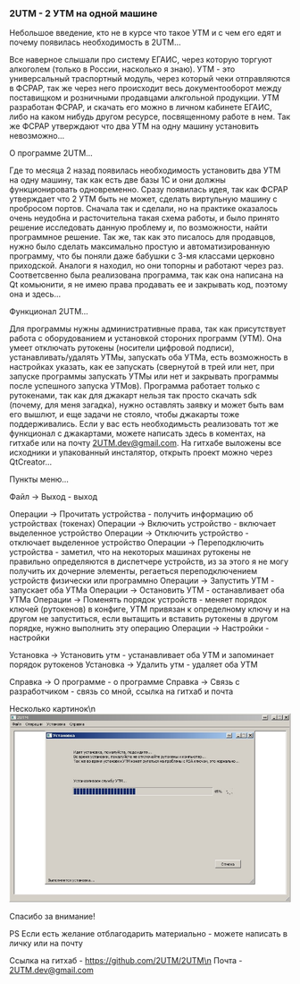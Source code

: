 ### 2UTM - 2 УТМ на одной машине


Небольшое введение, кто не в курсе что такое УТМ и с чем его едят и почему появилась необходимость в 2UTM...

Все наверное слышали про систему ЕГАИС, через которую торгуют алкоголем (только в России, насколько я знаю). УТМ - это универсальный траспортный модуль, через который чеки отправляются в ФСРАР, так же через него происходит весь документооборот между поставищком и розничными продавцами алкгольной продукции. УТМ разработан ФСРАР, и скачать его можно в личном кабинете ЕГАИС, либо на каком нибудь другом ресурсе, посвященному работе в нем. Так же ФСРАР утверждают что два УТМ на одну машину установить невозможно...



О программе 2UTM...

Где то месяца 2 назад появилась необходимость установить два УТМ на одну машину, так как есть две базы 1С и они должны функционировать одновременно. Сразу появилась идея, так как ФСРАР утверждает что 2 УТМ быть не может, сделать виртульную машину с пробросом портов. Сначала так и сделали, но на практике оказалось очень неудобна и расточительна такая схема работы, и было принято решение исследовать данную проблему и, по возможности, найти программное решение. Так же, так как это писалось для продавцов, нужно было сделать максимально простую и автоматизированную программу, что бы поняли даже бабушки с 3-мя классами церковно приходской. Аналоги я находил, но они топорны и работают через раз.
Соответсвенно была реализована программа, так как она написана на Qt комьюнити, я не имею права продавать ее и закрывать код, поэтому она и здесь... 



Функционал 2UTM...

Для программы нужны административные права, так как присутствует работа с оборудованием и установкой стороних программ (УТМ). Она умеет отключать рутокены (носители цифровой подписи), устанавливать/удалять УТМы, запускать оба УТМа, есть возможность в настройках указать, как ее запускать (свернутой в трей или нет, при запуске программы запускать УТМы или нет и закрывать программы после успешного запуска УТМов).
Программа работает только с рутокенами, так как для джакарт нельзя так просто скачать sdk (почему, для меня загадка), нужно оставлять заявку и может быть вам его вышлют, и еще задачи не стояло, чтобы джакарты тоже поддерживались. Если у вас есть необходимьсть реализовать тот же функционал с джакартами, можете написать здесь в коментах, на гитхабе или на почту 2UTM.dev@gmail.com.
На гитхабе выложены все исходники и упакованный инсталятор, открыть проект можно через QtCreator...



Пункты меню...

Файл -> Выход - выход

Операции -> Прочитать устройства - получить информацию об устройствах (токенах)
Операции -> Включить устройство - включает выделенное устройство
Операции -> Отключить устройство - отключает выделенное устройство
Операции -> Переподключить устройства - заметил, что на некоторых машинах рутокены не правильно определяются в диспетчере устройств, из за этого я не могу получить их дочерние элементы, регаеться переподключением устройств физически или программно
Операции -> Запустить УТМ - запускает оба УТМа
Операции -> Остановить УТМ - останавливает оба УТМа
Операции -> Поменять порядок устройств - меняет порядок ключей (рутокенов) в конфиге, УТМ привязан к определному ключу и на другом не запуститься, если вытащить и вставить рутокены в другом порядке, нужно выполнить эту операцию
Операции -> Настройки - настройки

Установка -> Установить утм - устанавливает оба УТМ и запоминает порядок рутокенов
Установка -> Удалить утм - удаляет оба УТМ

Справка -> О программе - о программе
Справка -> Связь с разработчиком - связь со мной, ссылка на гитхаб и почта


Несколько картинок\n
![Иллюстрация к проекту](https://github.com/2UTM/2UTM/blob/main/2UTM_screen/2utm-1.jpg)


Спасибо за внимание!

PS
Если есть желание отблагодарить материально - можете написать в личку или на почту


Ссылка на гитхаб - https://github.com/2UTM/2UTM\n
Почта - 2UTM.dev@gmail.com
